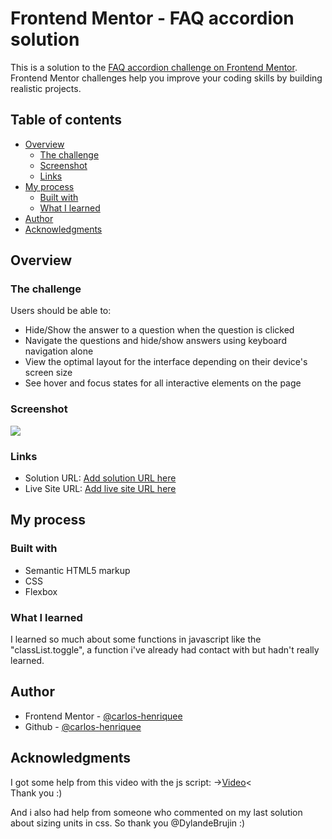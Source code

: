 # Frontend Mentor - FAQ accordion solution

This is a solution to the [FAQ accordion challenge on Frontend Mentor](https://www.frontendmentor.io/challenges/faq-accordion-wyfFdeBwBz). Frontend Mentor challenges help you improve your coding skills by building realistic projects. 

## Table of contents

- [Overview](#overview)
  - [The challenge](#the-challenge)
  - [Screenshot](#screenshot)
  - [Links](#links)
- [My process](#my-process)
  - [Built with](#built-with)
  - [What I learned](#what-i-learned)
- [Author](#author)
- [Acknowledgments](#acknowledgments)

## Overview

### The challenge

Users should be able to:

- Hide/Show the answer to a question when the question is clicked
- Navigate the questions and hide/show answers using keyboard navigation alone
- View the optimal layout for the interface depending on their device's screen size
- See hover and focus states for all interactive elements on the page

### Screenshot

![](./screenshot.jpg)

### Links

- Solution URL: [Add solution URL here](https://your-solution-url.com)
- Live Site URL: [Add live site URL here](https://your-live-site-url.com)

## My process

### Built with

- Semantic HTML5 markup
- CSS
- Flexbox

### What I learned
I learned so much about some functions in javascript like the "classList.toggle", a function i've already had contact with but hadn't really learned.

## Author


- Frontend Mentor - [@carlos-henriquee](https://www.frontendmentor.io/profile/carlos-henriquee)
- Github - [@carlos-henriquee](https://www.github.com/carlos-henriquee)

## Acknowledgments

I got some help from this video with the js script:
->[Video](https://www.youtube.com/watch?v=HJuD66J7uCE)<  <br>
Thank you :)

And i also had help from someone who commented on my last solution about sizing units in css.
So thank you @DylandeBrujin :)

